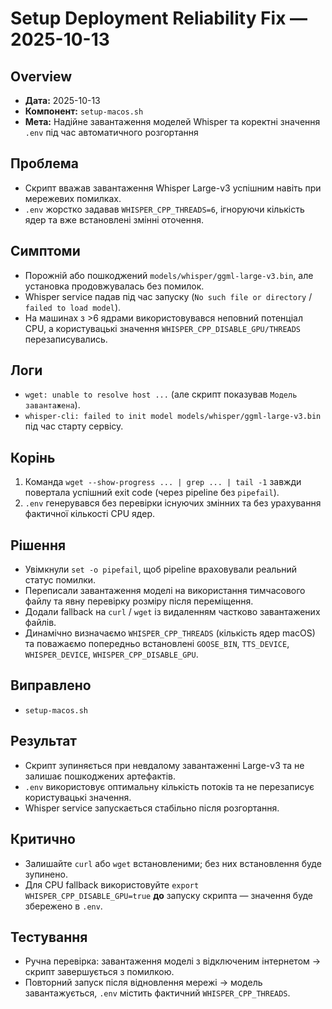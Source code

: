 # Setup Deployment Reliability Fix — 2025-10-13

## Overview
- **Дата:** 2025-10-13
- **Компонент:** `setup-macos.sh`
- **Мета:** Надійне завантаження моделей Whisper та коректні значення `.env` під час автоматичного розгортання

## Проблема
- Скрипт вважав завантаження Whisper Large-v3 успішним навіть при мережевих помилках.
- `.env` жорстко задавав `WHISPER_CPP_THREADS=6`, ігноруючи кількість ядер та вже встановлені змінні оточення.

## Симптоми
- Порожній або пошкоджений `models/whisper/ggml-large-v3.bin`, але установка продовжувалась без помилок.
- Whisper service падав під час запуску (`No such file or directory` / `failed to load model`).
- На машинах з >6 ядрами використовувався неповний потенціал CPU, а користувацькі значення `WHISPER_CPP_DISABLE_GPU/THREADS` перезаписувались.

## Логи
- `wget: unable to resolve host ...` (але скрипт показував `Модель завантажена`).
- `whisper-cli: failed to init model models/whisper/ggml-large-v3.bin` під час старту сервісу.

## Корінь
1. Команда `wget --show-progress ... | grep ... | tail -1` завжди повертала успішний exit code (через pipeline без `pipefail`).
2. `.env` генерувався без перевірки існуючих змінних та без урахування фактичної кількості CPU ядер.

## Рішення
- Увімкнули `set -o pipefail`, щоб pipeline враховували реальний статус помилки.
- Переписали завантаження моделі на використання тимчасового файлу та явну перевірку розміру після переміщення.
- Додали fallback на `curl` / `wget` із видаленням частково завантажених файлів.
- Динамічно визначаємо `WHISPER_CPP_THREADS` (кількість ядер macOS) та поважаємо попередньо встановлені `GOOSE_BIN`, `TTS_DEVICE`, `WHISPER_DEVICE`, `WHISPER_CPP_DISABLE_GPU`.

## Виправлено
- `setup-macos.sh`

## Результат
- Скрипт зупиняється при невдалому завантаженні Large-v3 та не залишає пошкоджених артефактів.
- `.env` використовує оптимальну кількість потоків та не перезаписує користувацькі значення.
- Whisper service запускається стабільно після розгортання.

## Критично
- Залишайте `curl` або `wget` встановленими; без них встановлення буде зупинено.
- Для CPU fallback використовуйте `export WHISPER_CPP_DISABLE_GPU=true` **до** запуску скрипта — значення буде збережено в `.env`.

## Тестування
- Ручна перевірка: завантаження моделі з відключеним інтернетом → скрипт завершується з помилкою.
- Повторний запуск після відновлення мережі → модель завантажується, `.env` містить фактичний `WHISPER_CPP_THREADS`.
